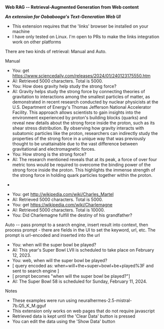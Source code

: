****Web RAG -- Retrieval-Augmented Generation from Web content****

***An extension for Oobabooga's Text-Generation Web UI***
* This extension requires that the 'links' browser be installed on your machine
* I have only tested on Linux. I'm open to PRs to make the links integration work on other platforms


There are two kinds of retrieval: Manual and Auto.

Manual
 * You: get https://www.sciencedaily.com/releases/2024/01/240123175550.htm
 * AI: Retrieved 5000 characters. Total is 5000.
 * You: How does gravity help study the strong force?
 * AI: Gravity helps study the strong force by connecting theories of gravitation to interactions among the smallest particles of matter, as demonstrated in recent research conducted by nuclear physicists at the U.S. Department of Energy's Thomas Jefferson National Accelerator Facility. This approach allows scientists to gain insights into the environment experienced by proton's building blocks (quarks) and reveal new details about the strong force inside the proton, such as its shear stress distribution. By observing how gravity interacts with subatomic particles like the proton, researchers can indirectly study the properties of the strong force in a unique way that was previously thought to be unattainable due to the vast difference between gravitational and electromagnetic forces.
 * You: How strong is the strong force?
 * AI: The research mentioned reveals that at its peak, a force of over four metric tons would be required to overcome the binding power of the strong force inside the proton. This highlights the immense strength of the strong force in holding quark particles together within the proton.
 - 
 * You: get http://wikipedia.com/wiki/Charles_Martel
 * AI: Retrieved 5000 characters. Total is 5000.
 * You: get https://wikipedia.com/wiki/Charlemagne
 * AI: Retrieved 5000 characters. Total is 10000.
 * You: Did Charlemagne fulfill the destiny of his grandfather?


Auto -- pass prompt to a search engine, insert result into context, then process prompt
    - there are fields in the UI to set the keyword, url, etc. The prompt is url-encoded and inserted into the url
  * You: when will the super bowl be played?
  * AI: This year's Super Bowl LVII is scheduled to take place on February 12, 2023.
  * You: web, when will the super bowl be played?
  * [ query encoded as: when+will+the+super+bowl+be+played%3F and sent to search engine ]
  * [ prompt becomes "when will the super bowl be played?"]
  * AI: The Super Bowl 58 is scheduled for Sunday, February 11, 2024.


Notes
  * These examples were run using neuralhermes-2.5-mistral-7b.Q5_K_M.gguf
  * This extension only works on web pages that do not require javascript
  * Retrieved data is kept until the 'Clear Data' button is pressed
  * You can edit the data using the 'Show Data' button

